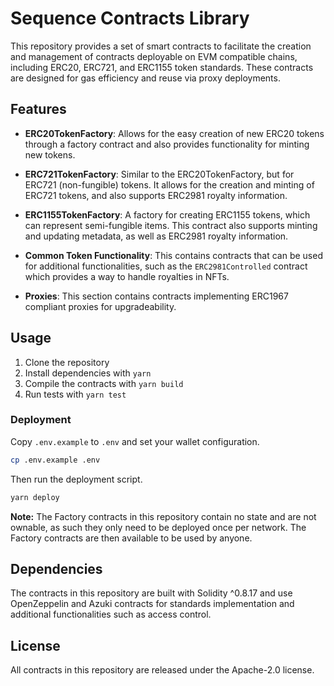 # Sequence Contracts Library

This repository provides a set of smart contracts to facilitate the creation and management of contracts deployable on EVM compatible chains, including ERC20, ERC721, and ERC1155 token standards. These contracts are designed for gas efficiency and reuse via proxy deployments.

## Features

* **ERC20TokenFactory**: Allows for the easy creation of new ERC20 tokens through a factory contract and also provides functionality for minting new tokens.

* **ERC721TokenFactory**: Similar to the ERC20TokenFactory, but for ERC721 (non-fungible) tokens. It allows for the creation and minting of ERC721 tokens, and also supports ERC2981 royalty information.

* **ERC1155TokenFactory**: A factory for creating ERC1155 tokens, which can represent semi-fungible items. This contract also supports minting and updating metadata, as well as ERC2981 royalty information.

* **Common Token Functionality**: This contains contracts that can be used for additional functionalities, such as the `ERC2981Controlled` contract which provides a way to handle royalties in NFTs.

* **Proxies**: This section contains contracts implementing ERC1967 compliant proxies for upgradeability.

## Usage

1. Clone the repository
2. Install dependencies with `yarn`
3. Compile the contracts with `yarn build`
4. Run tests with `yarn test`

### Deployment

Copy `.env.example` to `.env` and set your wallet configuration.

```sh
cp .env.example .env
```

Then run the deployment script.

```sh
yarn deploy
```

**Note:** The Factory contracts in this repository contain no state and are not ownable, as such they only need to be deployed once per network. The Factory contracts are then available to be used by anyone.

## Dependencies

The contracts in this repository are built with Solidity ^0.8.17 and use OpenZeppelin and Azuki contracts for standards implementation and additional functionalities such as access control.

## License

All contracts in this repository are released under the Apache-2.0 license.
